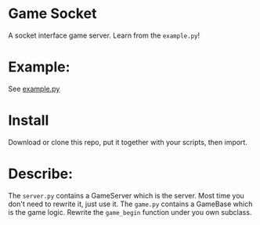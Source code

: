 # Game Socket

A socket interface game server. Learn from the `example.py`!

# Example:

See [example.py](./example.py)

# Install

Download or clone this repo, put it together with your scripts, then import.

# Describe:

The `server.py` contains a GameServer which is the server. Most time you don't need to rewrite it, just use it.
The `game.py` contains a GameBase which is the game logic. Rewrite the `game_begin` function under you own subclass.
